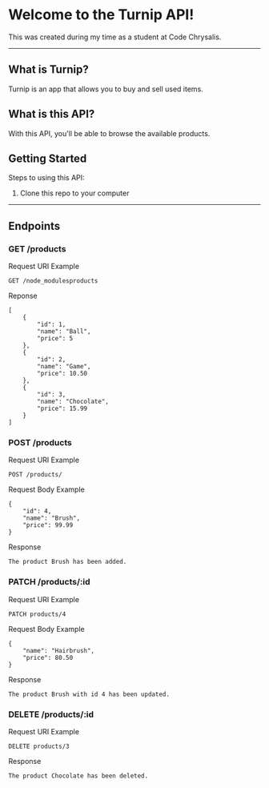 # Welcome to the Turnip API!

This was created during my time as a student at Code Chrysalis.

---

## What is Turnip?

Turnip is an app that allows you to buy and sell used items.

## What is this API?
With this API, you'll be able to browse the available products.

## Getting Started

Steps to using this API:
1. Clone this repo to your computer

---

## Endpoints

### **GET /products**

Request URI Example
```
GET /node_modulesproducts
```

Reponse 
```
[
    {
        "id": 1,
        "name": "Ball",
        "price": 5
    },
    {
        "id": 2,
        "name": "Game",
        "price": 10.50
    },
    {
        "id": 3,
        "name": "Chocolate",
        "price": 15.99
    }
]
```

### **POST /products**

Request URI Example
```
POST /products/
```

Request Body Example
```
{
	"id": 4,
    "name": "Brush",
	"price": 99.99
}
```

Response
```
The product Brush has been added.
```

### **PATCH /products/:id**

Request URI Example
```
PATCH products/4
```

Request Body Example
```
{
    "name": "Hairbrush",
	"price": 80.50
}
```

Response
```
The product Brush with id 4 has been updated.
```

### **DELETE /products/:id**

Request URI Example
```
DELETE products/3
```

Response
```
The product Chocolate has been deleted.
```
